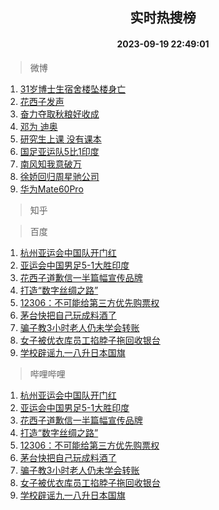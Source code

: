 <div align="center"><h2>实时热搜榜</h2><h4>2023-09-19 22:49:01</h4></div>

> 微博  

1. [31岁博士生宿舍楼坠楼身亡](https://s.weibo.com/weibo?q=%2331%E5%B2%81%E5%8D%9A%E5%A3%AB%E7%94%9F%E5%AE%BF%E8%88%8D%E6%A5%BC%E5%9D%A0%E6%A5%BC%E8%BA%AB%E4%BA%A1%23&t=31&band_rank=1&Refer=top)<br />
2. [花西子发声](https://s.weibo.com/weibo?q=%23%E8%8A%B1%E8%A5%BF%E5%AD%90%E5%8F%91%E5%A3%B0%23&t=31&band_rank=2&Refer=top)<br />
3. [奋力夺取秋粮好收成](https://s.weibo.com/weibo?q=%23%E5%A5%8B%E5%8A%9B%E5%A4%BA%E5%8F%96%E7%A7%8B%E7%B2%AE%E5%A5%BD%E6%94%B6%E6%88%90%23&t=31&band_rank=3&Refer=top)<br />
4. [邓为 迪奥](https://s.weibo.com/weibo?q=%E9%82%93%E4%B8%BA%20%E8%BF%AA%E5%A5%A5&t=31&band_rank=4&Refer=top)<br />
5. [研究生上课 没有课本](https://s.weibo.com/weibo?q=%E7%A0%94%E7%A9%B6%E7%94%9F%E4%B8%8A%E8%AF%BE%20%E6%B2%A1%E6%9C%89%E8%AF%BE%E6%9C%AC&t=31&band_rank=5&Refer=top)<br />
6. [国足亚运队5比1印度](https://s.weibo.com/weibo?q=%23%E5%9B%BD%E8%B6%B3%E4%BA%9A%E8%BF%90%E9%98%9F5%E6%AF%941%E5%8D%B0%E5%BA%A6%23&t=31&band_rank=6&Refer=top)<br />
7. [南风知我意破万](https://s.weibo.com/weibo?q=%E5%8D%97%E9%A3%8E%E7%9F%A5%E6%88%91%E6%84%8F%E7%A0%B4%E4%B8%87&t=31&band_rank=7&Refer=top)<br />
8. [徐娇回归周星驰公司](https://s.weibo.com/weibo?q=%23%E5%BE%90%E5%A8%87%E5%9B%9E%E5%BD%92%E5%91%A8%E6%98%9F%E9%A9%B0%E5%85%AC%E5%8F%B8%23&t=31&band_rank=8&Refer=top)<br />
9. [华为Mate60Pro](https://s.weibo.com/weibo?q=%23%E5%8D%8E%E4%B8%BAMate60Pro%23&t=31&band_rank=9&Refer=top)<br />

> 知乎  


> 百度  

1. [杭州亚运会中国队开门红](https://www.baidu.com/s?wd=%E6%9D%AD%E5%B7%9E%E4%BA%9A%E8%BF%90%E4%BC%9A%E4%B8%AD%E5%9B%BD%E9%98%9F%E5%BC%80%E9%97%A8%E7%BA%A2&sa=fyb_news&rsv_dl=fyb_news)<br />
2. [亚运会中国男足5-1大胜印度](https://www.baidu.com/s?wd=%E4%BA%9A%E8%BF%90%E4%BC%9A%E4%B8%AD%E5%9B%BD%E7%94%B7%E8%B6%B35-1%E5%A4%A7%E8%83%9C%E5%8D%B0%E5%BA%A6&sa=fyb_news&rsv_dl=fyb_news)<br />
3. [花西子道歉信一半篇幅宣传品牌](https://www.baidu.com/s?wd=%E8%8A%B1%E8%A5%BF%E5%AD%90%E9%81%93%E6%AD%89%E4%BF%A1%E4%B8%80%E5%8D%8A%E7%AF%87%E5%B9%85%E5%AE%A3%E4%BC%A0%E5%93%81%E7%89%8C&sa=fyb_news&rsv_dl=fyb_news)<br />
4. [打造“数字丝绸之路”](https://www.baidu.com/s?wd=%E6%89%93%E9%80%A0%E2%80%9C%E6%95%B0%E5%AD%97%E4%B8%9D%E7%BB%B8%E4%B9%8B%E8%B7%AF%E2%80%9D&sa=fyb_news&rsv_dl=fyb_news)<br />
5. [12306：不可能给第三方优先购票权](https://www.baidu.com/s?wd=12306%EF%BC%9A%E4%B8%8D%E5%8F%AF%E8%83%BD%E7%BB%99%E7%AC%AC%E4%B8%89%E6%96%B9%E4%BC%98%E5%85%88%E8%B4%AD%E7%A5%A8%E6%9D%83&sa=fyb_news&rsv_dl=fyb_news)<br />
6. [茅台快把自己玩成料酒了](https://www.baidu.com/s?wd=%E8%8C%85%E5%8F%B0%E5%BF%AB%E6%8A%8A%E8%87%AA%E5%B7%B1%E7%8E%A9%E6%88%90%E6%96%99%E9%85%92%E4%BA%86&sa=fyb_news&rsv_dl=fyb_news)<br />
7. [骗子教3小时老人仍未学会转账](https://www.baidu.com/s?wd=%E9%AA%97%E5%AD%90%E6%95%993%E5%B0%8F%E6%97%B6%E8%80%81%E4%BA%BA%E4%BB%8D%E6%9C%AA%E5%AD%A6%E4%BC%9A%E8%BD%AC%E8%B4%A6&sa=fyb_news&rsv_dl=fyb_news)<br />
8. [女子被优衣库员工掐脖子拖回收银台](https://www.baidu.com/s?wd=%E5%A5%B3%E5%AD%90%E8%A2%AB%E4%BC%98%E8%A1%A3%E5%BA%93%E5%91%98%E5%B7%A5%E6%8E%90%E8%84%96%E5%AD%90%E6%8B%96%E5%9B%9E%E6%94%B6%E9%93%B6%E5%8F%B0&sa=fyb_news&rsv_dl=fyb_news)<br />
9. [学校辟谣九一八升日本国旗](https://www.baidu.com/s?wd=%E5%AD%A6%E6%A0%A1%E8%BE%9F%E8%B0%A3%E4%B9%9D%E4%B8%80%E5%85%AB%E5%8D%87%E6%97%A5%E6%9C%AC%E5%9B%BD%E6%97%97&sa=fyb_news&rsv_dl=fyb_news)<br />

> 哔哩哔哩  

1. [杭州亚运会中国队开门红](https://www.baidu.com/s?wd=%E6%9D%AD%E5%B7%9E%E4%BA%9A%E8%BF%90%E4%BC%9A%E4%B8%AD%E5%9B%BD%E9%98%9F%E5%BC%80%E9%97%A8%E7%BA%A2&sa=fyb_news&rsv_dl=fyb_news)<br />
2. [亚运会中国男足5-1大胜印度](https://www.baidu.com/s?wd=%E4%BA%9A%E8%BF%90%E4%BC%9A%E4%B8%AD%E5%9B%BD%E7%94%B7%E8%B6%B35-1%E5%A4%A7%E8%83%9C%E5%8D%B0%E5%BA%A6&sa=fyb_news&rsv_dl=fyb_news)<br />
3. [花西子道歉信一半篇幅宣传品牌](https://www.baidu.com/s?wd=%E8%8A%B1%E8%A5%BF%E5%AD%90%E9%81%93%E6%AD%89%E4%BF%A1%E4%B8%80%E5%8D%8A%E7%AF%87%E5%B9%85%E5%AE%A3%E4%BC%A0%E5%93%81%E7%89%8C&sa=fyb_news&rsv_dl=fyb_news)<br />
4. [打造“数字丝绸之路”](https://www.baidu.com/s?wd=%E6%89%93%E9%80%A0%E2%80%9C%E6%95%B0%E5%AD%97%E4%B8%9D%E7%BB%B8%E4%B9%8B%E8%B7%AF%E2%80%9D&sa=fyb_news&rsv_dl=fyb_news)<br />
5. [12306：不可能给第三方优先购票权](https://www.baidu.com/s?wd=12306%EF%BC%9A%E4%B8%8D%E5%8F%AF%E8%83%BD%E7%BB%99%E7%AC%AC%E4%B8%89%E6%96%B9%E4%BC%98%E5%85%88%E8%B4%AD%E7%A5%A8%E6%9D%83&sa=fyb_news&rsv_dl=fyb_news)<br />
6. [茅台快把自己玩成料酒了](https://www.baidu.com/s?wd=%E8%8C%85%E5%8F%B0%E5%BF%AB%E6%8A%8A%E8%87%AA%E5%B7%B1%E7%8E%A9%E6%88%90%E6%96%99%E9%85%92%E4%BA%86&sa=fyb_news&rsv_dl=fyb_news)<br />
7. [骗子教3小时老人仍未学会转账](https://www.baidu.com/s?wd=%E9%AA%97%E5%AD%90%E6%95%993%E5%B0%8F%E6%97%B6%E8%80%81%E4%BA%BA%E4%BB%8D%E6%9C%AA%E5%AD%A6%E4%BC%9A%E8%BD%AC%E8%B4%A6&sa=fyb_news&rsv_dl=fyb_news)<br />
8. [女子被优衣库员工掐脖子拖回收银台](https://www.baidu.com/s?wd=%E5%A5%B3%E5%AD%90%E8%A2%AB%E4%BC%98%E8%A1%A3%E5%BA%93%E5%91%98%E5%B7%A5%E6%8E%90%E8%84%96%E5%AD%90%E6%8B%96%E5%9B%9E%E6%94%B6%E9%93%B6%E5%8F%B0&sa=fyb_news&rsv_dl=fyb_news)<br />
9. [学校辟谣九一八升日本国旗](https://www.baidu.com/s?wd=%E5%AD%A6%E6%A0%A1%E8%BE%9F%E8%B0%A3%E4%B9%9D%E4%B8%80%E5%85%AB%E5%8D%87%E6%97%A5%E6%9C%AC%E5%9B%BD%E6%97%97&sa=fyb_news&rsv_dl=fyb_news)<br />
